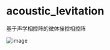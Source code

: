 # acoustic_levitation
基于声学相控阵的微体操控相控阵

![image](https://user-images.githubusercontent.com/38257756/183339540-2b60ac03-e814-4afd-a452-d5db981fcc34.png)
